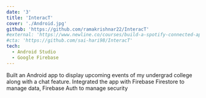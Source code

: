 ```yaml
---
date: '3'
title: 'InteracT'
cover: './Android.jpg'
github: 'https://github.com/ramakrishnar22/InteracT'
#external: 'https://www.newline.co/courses/build-a-spotify-connected-app'
#cta: 'https://github.com/sai-hari98/InteracT'
tech:
  - Android Studio
  - Google Firebase
---
```


Built an Android app to display upcoming events of my undergrad college along with a chat feature. Integrated the app with Firebase Firestore to manage data, Firebase Auth to manage security
